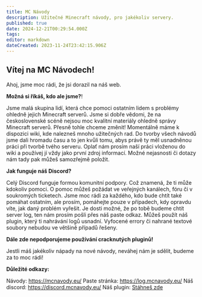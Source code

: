 ```yaml
---
title: MC Návody
description: Užitečné Minecraft návody, pro jakékoliv servery.
published: true
date: 2024-12-21T00:29:54.000Z
tags: 
editor: markdown
dateCreated: 2023-11-24T23:42:15.906Z
---
```


## Vítej na MC Návodech!

Ahoj, jsme moc rádi, že jsi dorazil na náš web.

**Možná si říkáš, kdo ale jsme?**!

Jsme malá skupina lidí, která chce pomoci ostatním lidem s problémy ohledně jejich Minecraft serverů. Jsme si dobře vědomi, že na československé scéně nejsou moc kvalitní materiály ohledně správy Minecraft serverů. Přesně tohle chceme změnit! Momentálně máme k dispozici wiki, kde nalezneš mnoho užitečných rad.
Do tvorby všech návodů jsme dali hromadu času a to jen kvůli tomu, abys právě ty měl usnadněnou práci při tvorbě tvého serveru. Oplať nám prosím naší práci vloženou do wiki a používej jí vždy jako první zdroj informací. Možné nejasnosti či dotazy nám tady pak můžeš samozřejmě položit.

**Jak funguje náš Discord?**

Celý Discord funguje formou komunitní podpory. Což znamená, že ti může kdokoliv pomoci. O pomoc můžeš požádat ve veřejných kanálech, fóru či v soukromých ticketech. Jsme moc rádi za každého, kdo bude chtít také pomáhat ostatním, ale prosím, pomáhejte pouze v případech, kdy opravdu víte, jak daný problém vyřešit.
Je dosti možné, že po tobě budeme chtít server log, ten nám prosím pošli přes náš paste odkaz. Můžeš použít náš plugin, který ti nahrávání logů usnadní. Vyfocené errory či nahrané textové soubory nebudou ve většině případů řešeny.

**Dále zde nepodporujeme používání cracknutých pluginů!**

Jestli máš jakékoliv nápady na nové návody, neváhej nám je sdělit, budeme za to moc rádi!

**Důležité odkazy:**

Návody: https://mcnavody.eu/
Paste stránka: https://log.mcnavody.eu/
Náš discord: https://discord.mcnavody.eu/
Náš plugin: [Stáhneš zde](https://github.com/Fejby/MCNavody-plugin/releases/)
<br>
<div id="kofi-button-container"></div>

